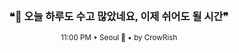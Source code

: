 <div align="center">

<br>

<h3>❝🌙 오늘 하루도 수고 많았네요, 이제 쉬어도 될 시간❞</h3>

<sub>11:00 PM • Seoul 🌙 • by CrowRish</sub>

<br>

</div>
